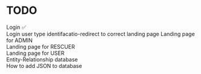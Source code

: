 # TODO

Login ✅  
Login user type identifacatio-redirect to correct landing page
Landing page for ADMIN  
Landing page for RESCUER  
Landing page for USER  
Entity-Relationship database  
How to add JSON to database  


